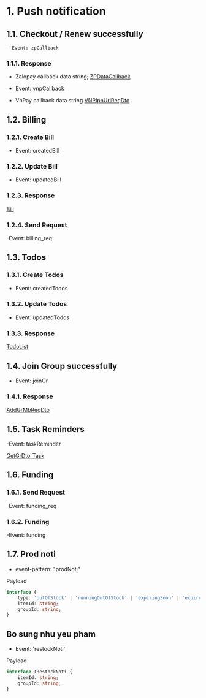 <!-- Socket.io -->

# 1. Push notification

## 1.1. Checkout / Renew successfully

    - Event: zpCallback

### 1.1.1. Response

- Zalopay callback data string; [ZPDataCallback](/monorepo/libs/shared/src/lib/dto/txn/zalopay.dto.ts)

- Event: vnpCallback

- VnPay callback data string [VNPIpnUrlReqDto](/monorepo/libs/shared/src/lib/dto/txn/vnpay.dto.ts)

## 1.2. Billing

### 1.2.1. Create Bill

- Event: createdBill

### 1.2.2. Update Bill

- Event: updatedBill

### 1.2.3. Response

[Bill](/monorepo/apps/pkg-mgmt/src/schemas/billing.schema.ts)

### 1.2.4. Send Request

-Event: billing_req

## 1.3. Todos

### 1.3.1. Create Todos

- Event: createdTodos

### 1.3.2. Update Todos

- Event: updatedTodos

### 1.3.3. Response

[TodoList](/monorepo/apps/pkg-mgmt/src/schemas/todos.schema.ts)

## 1.4. Join Group successfully

- Event: joinGr

### 1.4.1. Response

[AddGrMbReqDto](/monorepo/libs/shared/src/lib/dto/pkg-mgmt/group.dto.ts)

## 1.5. Task Reminders

-Event: taskReminder

[GetGrDto_Task](/monorepo/libs/shared/src/lib/dto/pkg-mgmt/task.dto.ts)

## 1.6. Funding

### 1.6.1. Send Request

-Event: funding_req

### 1.6.2. Funding

-Event: funding

## 1.7. Prod noti

- event-pattern: "prodNoti"

Payload

```typescript
interface {
    type: 'outOfStock' | 'runningOutOfStock' | 'expiringSoon' | 'expired';
    itemId: string;
    groupId: string;
}
```

## Bo sung nhu yeu pham

- Event: 'restockNoti'

Payload

```typescript
interface IRestockNoti {
    itemId: string;
    groupId: string;
}
```
